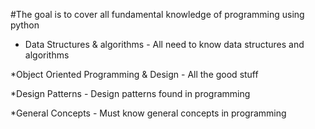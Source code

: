 #The goal is to cover all fundamental knowledge of programming using python
* Data Structures & algorithms - All need to know data structures and algorithms

*Object Oriented Programming & Design - All the good stuff

*Design Patterns - Design patterns found in programming

*General Concepts - Must know general concepts in programming
